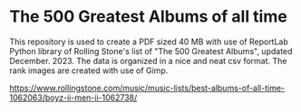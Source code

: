# The 500 Greatest Albums of all time

This repository is used to create a PDF sized 40 MB with use of ReportLab Python library of Rolling Stone's list of "The 500 Greatest Albums", updated December. 2023.
The data is organized in a nice and neat csv format.
The rank images are created with use of Gimp.

https://www.rollingstone.com/music/music-lists/best-albums-of-all-time-1062063/boyz-ii-men-ii-1062738/
